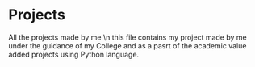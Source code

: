 # Projects
All the projects made by me \n
this file contains my project made by me under the guidance of my College and as a pasrt of the academic value added projects using Python language.
